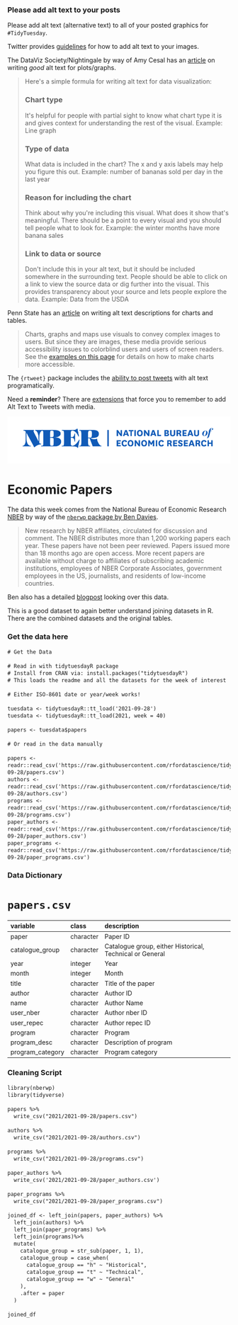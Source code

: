 ### Please add alt text to your posts

Please add alt text (alternative text) to all of your posted graphics for `#TidyTuesday`. 

Twitter provides [guidelines](https://help.twitter.com/en/using-twitter/picture-descriptions) for how to add alt text to your images.

The DataViz Society/Nightingale by way of Amy Cesal has an [article](https://medium.com/nightingale/writing-alt-text-for-data-visualization-2a218ef43f81) on writing _good_ alt text for plots/graphs.

> Here's a simple formula for writing alt text for data visualization:
> ### Chart type
> It's helpful for people with partial sight to know what chart type it is and gives context for understanding the rest of the visual.
> Example: Line graph
> ### Type of data
> What data is included in the chart? The x and y axis labels may help you figure this out.
> Example: number of bananas sold per day in the last year
> ### Reason for including the chart
> Think about why you're including this visual. What does it show that's meaningful. There should be a point to every visual and you should tell people what to look for.
> Example: the winter months have more banana sales
> ### Link to data or source
> Don't include this in your alt text, but it should be included somewhere in the surrounding text. People should be able to click on a link to view the source data or dig further into the visual. This provides transparency about your source and lets people explore the data.
> Example: Data from the USDA

Penn State has an [article](https://accessibility.psu.edu/images/charts/) on writing alt text descriptions for charts and tables.

> Charts, graphs and maps use visuals to convey complex images to users. But since they are images, these media provide serious accessibility issues to colorblind users and users of screen readers. See the [examples on this page](https://accessibility.psu.edu/images/charts/) for details on how to make charts more accessible.

The `{rtweet}` package includes the [ability to post tweets](https://docs.ropensci.org/rtweet/reference/post_tweet.html) with alt text programatically.

Need a **reminder**? There are [extensions](https://chrome.google.com/webstore/detail/twitter-required-alt-text/fpjlpckbikddocimpfcgaldjghimjiik/related) that force you to remember to add Alt Text to Tweets with media.

![The logo for the National Bureau of Economic Research (NBER)](nber-logo.png)

# Economic Papers

The data this week comes from the National Bureau of Economic Research [NBER](https://www2.nber.org/RePEc/nbr/nberwo/) by way of the [`nberwp` package by Ben Davies](https://github.com/bldavies/nberwp).

> New research by NBER affiliates, circulated for discussion and comment. The NBER distributes more than 1,200 working papers each year. These papers have not been peer reviewed. Papers issued more than 18 months ago are open access. More recent papers are available without charge to affiliates of subscribing academic institutions, employees of NBER Corporate Associates, government employees in the US, journalists, and residents of low-income countries.

Ben also has a detailed [blogpost](https://bldavies.com/blog/female-representation-collaboration-nber/) looking over this data.

This is a good dataset to again better understand joining datasets in R. There are the combined datasets and the original tables.

### Get the data here

```{r}
# Get the Data

# Read in with tidytuesdayR package 
# Install from CRAN via: install.packages("tidytuesdayR")
# This loads the readme and all the datasets for the week of interest

# Either ISO-8601 date or year/week works!

tuesdata <- tidytuesdayR::tt_load('2021-09-28')
tuesdata <- tidytuesdayR::tt_load(2021, week = 40)

papers <- tuesdata$papers

# Or read in the data manually

papers <- readr::read_csv('https://raw.githubusercontent.com/rfordatascience/tidytuesday/main/data/2021/2021-09-28/papers.csv')
authors <- readr::read_csv('https://raw.githubusercontent.com/rfordatascience/tidytuesday/main/data/2021/2021-09-28/authors.csv')
programs <- readr::read_csv('https://raw.githubusercontent.com/rfordatascience/tidytuesday/main/data/2021/2021-09-28/programs.csv')
paper_authors <- readr::read_csv('https://raw.githubusercontent.com/rfordatascience/tidytuesday/main/data/2021/2021-09-28/paper_authors.csv')
paper_programs <- readr::read_csv('https://raw.githubusercontent.com/rfordatascience/tidytuesday/main/data/2021/2021-09-28/paper_programs.csv')

```
### Data Dictionary

# `papers.csv`

|variable         |class     |description |
|:----------------|:---------|:-----------|
|paper            |character | Paper ID |
|catalogue_group  |character | Catalogue group, either Historical, Technical or General |
|year             |integer   | Year |
|month            |integer   | Month |
|title            |character | Title of the paper |
|author           |character | Author ID |
|name             |character | Author Name |
|user_nber        |character | Author nber ID |
|user_repec       |character | Author repec ID |
|program          |character | Program |
|program_desc     |character | Description of program |
|program_category |character | Program category |

### Cleaning Script

```{r}
library(nberwp)
library(tidyverse)

papers %>% 
  write_csv("2021/2021-09-28/papers.csv")

authors %>% 
  write_csv("2021/2021-09-28/authors.csv")

programs %>% 
  write_csv("2021/2021-09-28/programs.csv")

paper_authors %>% 
  write_csv('2021/2021-09-28/paper_authors.csv')

paper_programs %>% 
  write_csv("2021/2021-09-28/paper_programs.csv")

joined_df <- left_join(papers, paper_authors) %>% 
  left_join(authors) %>% 
  left_join(paper_programs) %>% 
  left_join(programs)%>% 
  mutate(
    catalogue_group = str_sub(paper, 1, 1),
    catalogue_group = case_when(
      catalogue_group == "h" ~ "Historical",
      catalogue_group == "t" ~ "Technical",
      catalogue_group == "w" ~ "General"
    ),
    .after = paper
  ) 

joined_df
```
